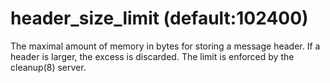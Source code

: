 # header_size_limit (default:102400) 


The maximal amount of memory in bytes for storing a message header.
If a header is larger, the excess is discarded.  The limit is
enforced by the cleanup(8) server.



